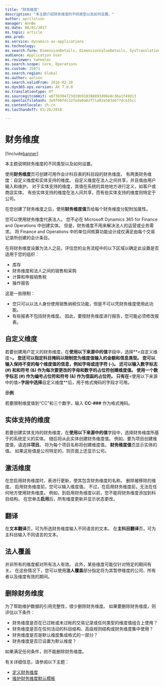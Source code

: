 ```yaml
---
title: "财务维度"
description: "本主题介绍财务维度的不同类型以及如何设置。"
author: aprilolson
manager: AnnBe
ms.date: 08/01/2017
ms.topic: article
ems.prod: 
ms.service: dynamics-ax-applications
ms.technology: 
ms.search.form: DimensionDetails, DimensionValueDetails, SysTranslationDetail
audience: Application User
ms.reviewer: twheeloc
ms.search.scope: Core, Operations
ms.custom: 25871
ms.search.region: Global
ms.author: aolson
ms.search.validFrom: 2016-02-28
ms.dyn365.ops.version: AX 7.0.0
ms.translationtype: HT
ms.sourcegitcommit: a0739304723d19b910388893d08e8c36a1f49d13
ms.openlocfilehash: 3e9f00fdc32feda0a62f71a92e503a677dce35cc
ms.contentlocale: zh-cn
ms.lasthandoff: 03/26/2018

---
```


# <a name="financial-dimensions"></a>财务维度

[!include[banner](../includes/banner.md)]

本主题说明财务维度的不同类型以及如何设置。

使用**财务维度**页可创建可用作会计科目表的科目段的财务维度。 有两类财务维度：自定义维度和实体支持的维度。 自定义维度在法人之间共享，并且值由用户输入和维护。 对于实体支持的维度，其值在系统的其他地方进行定义，如客户或商店实体。 有些实体支持的维度在法人间共享，而有些实体支持的维度则特定于公司。 

在您创建了财务维度之后，使用**财务维度值**页给每个财务维度分配附加属性。 

您可以使用财务维度代表法人。 您不必在 Microsoft Dynamics 365 for Finance and Operations 中创建实体。 但是，财务维度不用来解决法人的运营或业务需求。 将 Finance and Operations 中的单位间核算功能设计成仅满足由每个交易记录所创建的会计条目。 

在将财务维度设置为法人之前，评估您的业务流程中的以下区域以确定此设置是否适用于您的组织：

- 库存
- 财务维度和法人之间的销售和采购
- 计算和申报销售税
- 操作报告

这是一些限制：

- 您只可以以法人身份使用销售纳税仅功能，但是不可以凭财务维度使用此功能。
- 有些报表不包括财务维度。 因此，要按财务维度进行报告，您可能必须修改报表。

## <a name="custom-dimensions"></a>自定义维度

若要创建用户定义的财务维度，在**使用以下来源中的值**字段中，选择**&lt;自定义维度&gt;**。 您还可以指定科目掩码以限制您为维度值输入的金额和信息类型。 您可以输入保持不变的每个维度值的信息，例如字母或连字符 (-)。 还可以输入数字标志 (\#) 和和符号 (&) 作为每次要更改的字母和数字的占位符创建维度值。 使用一个数字标志 (\#) 作为编号占位符和符号 (&) 作为信函的占位符。 只有在**&lt;使用以下来源中的值&gt;**字段中选择**自定义维度**后，用于格式掩码的字段才可用。

**示例**

若要限制维度值到“CC”和三个数字，输入 **CC-\#\#\#** 作为格式掩码。

## <a name="entity-backed-dimensions"></a>实体支持的维度

若要创建实体支持的财务维度，在**使用以下来源中的值**字段中，选择财务维度所基于的系统定义的实体。 随后将从此实体创建财务维度值。 例如，要为项目创建维度值，请选择**项目**。 将为每个项目名称将创建维度值。 **财务维度值**页显示实体的值。 如果这些值是公司特定的，则页面上还显示公司。

## <a name="activating-dimensions"></a>激活维度

在您启用财务维度时，表进行更新，使其包含财务维度的名称。 删除被移除的维度。 启用财务维度前，您可以输入维度值。 不过，在启用财务维度前，无法在任何地方使用财务维度。 例如，到启用财务维度以前，您不能将财务维度添加到科目结构。 在您单击**启用**后，所有维度更新并显示状态更改。 

## <a name="translations"></a>翻译

在**文本翻译**页，可为所选财务维度输入不同语言的文本。 在**主科目翻译**页，可为主科目输入不同语言的文本。 

## <a name="legal-entity-overrides"></a>法人覆盖

并非所有的维度都对所有法人有效。 此外，某些维度可能仅针对特定的期间有关。 在这些情况下，您可以使用**法人覆盖**部分指定将为其暂停维度的公司、所有者以及维度有效的期间。

## <a name="deleting-financial-dimensions"></a>删除财务维度

为了帮助维护数据的引用完整性，很少删除财务维度。 如果要删除财务维度，则评估以下条件：

- 财务维度是否在已过帐或未过帐的交易记录或任何类型的维度值组合上使用？
- 财务维度是否在任何活动的科目结构、高级规则结构或财务维度集中使用？
- 财务维度是否是默认维度集成格式的一部分？
- 财务维度是否已设置为默认维度？

如果满足任何条件，则不能删除财务维度。


有关详细信息，请参阅以下主题：
- [定义财务维度](tasks/define-financial-dimensions.md)
- [维护财务维度默认模板](tasks/maintain-financial-dimension-default-templates.md)

